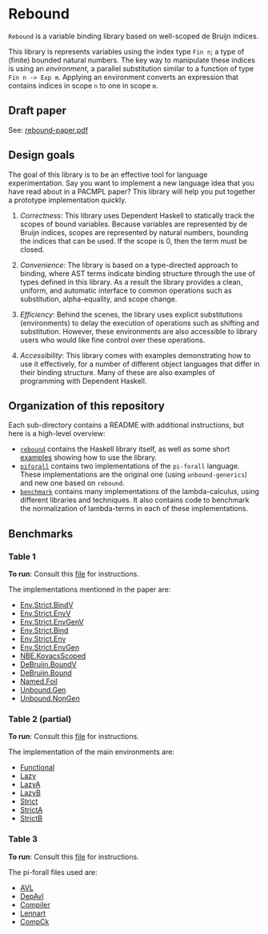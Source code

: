 # Rebound

`Rebound` is a variable binding library based on well-scoped de Bruijn indices.

This library is represents variables using the index type `Fin n`; a type of
(finite) bounded natural numbers. The key way to manipulate these indices is
using an *environment*, a parallel substitution similar to a function of
type `Fin n -> Exp m`. Applying an environment converts an expression that 
contains indices in scope `n` to one in scope `m`.

## Draft paper

See: [rebound-paper.pdf](./rebound-paper.pdf)

## Design goals

The goal of this library is to be an effective tool for language
experimentation. Say you want to implement a new language idea that you have
read about in a PACMPL paper? This library will help you put together a
prototype implementation quickly.

1. *Correctness*: This library uses Dependent Haskell to statically track the
    scopes of bound variables. Because variables are represented by de Bruijn
    indices, scopes are represented by natural numbers, bounding the indices
    that can be used. If the scope is 0, then the term must be closed.

2. *Convenience*: The library is based on a type-directed approach to binding,
    where AST terms indicate binding structure through the use of types
    defined in this library. As a result the library provides a clean, uniform,
    and automatic interface to common operations such as substitution,
    alpha-equality, and scope change.

3. *Efficiency*: Behind the scenes, the library uses explicit substitutions
    (environments) to delay the execution of operations such as shifting and
    substitution. However, these environments are also accessible to library
    users who would like fine control over these operations.

4. *Accessibility*: This library comes with examples demonstrating how to use
    it effectively, for a number of different object languages that differ in
    their binding structure. Many of these are also examples of programming
    with Dependent Haskell.

## Organization of this repository

Each sub-directory contains a README with additional instructions, but here is a
high-level overview:
- [`rebound`](./rebound/README.md) contains the Haskell library itself, as well
  as some short [examples](./rebound/examples) showing how to use the library.
- [`piforall`](./piforall/README.md) contains two implementations of the
  `pi-forall` language. These implementations are the original one (using
  `unbound-generics`) and new one based on `rebound`.
- [`benchmark`](./benchmark/README.md) contains many implementations of the
  lambda-calculus, using different libraries and techniques. It also contains
  code to benchmark the normalization of lambda-terms in each of these
  implementations.

## Benchmarks

### Table 1

**To run**: Consult this [file](./benchmark/README.md) for instructions.

The implementations mentioned in the paper are:
- [Env.Strict.BindV](benchmark/lib/Rebound/Env/Strict/BindV.hs)
- [Env.Strict.EnvV](benchmark/lib/Rebound/Env/Strict/EnvV.hs)
- [Env.Strict.EnvGenV](benchmark/lib/Rebound/Env/Strict/EnvGenV.hs)
- [Env.Strict.Bind](benchmark/lib/Rebound/Env/Strict/Bind.hs)
- [Env.Strict.Env](benchmark/lib/Rebound/Env/Strict/Env.hs)
- [Env.Strict.EnvGen](benchmark/lib/Rebound/Env/Strict/EnvGen.hs)
- [NBE.KovacsScoped](benchmark/lib/NBE/KovacsScoped.hs)
- [DeBruijn.BoundV](benchmark/lib/DeBruijn/BoundV.hs)
- [DeBruijn.Bound](benchmark/lib/DeBruijn/Bound.hs)
- [Named.Foil](benchmark/lib/Named/Foil.hs)
- [Unbound.Gen](benchmark/lib/Unbound/Gen.hs)
- [Unbound.NonGen](benchmark/lib/Unbound/NonGen.hs)

### Table 2 (partial)

**To run**: Consult this [file](./benchmark/README.md) for instructions.

The implementation of the main environments are:
- [Functional](rebound/src/Rebound/Env/Functional.hs)
- [Lazy](rebound/src/Rebound/Env/Lazy.hs)
- [LazyA](rebound/src/Rebound/Env/LazyA.hs)
- [LazyB](rebound/src/Rebound/Env/LazyB.hs)
- [Strict](rebound/src/Rebound/Env/Strict.hs)
- [StrictA](rebound/src/Rebound/Env/StrictA.hs)
- [StrictB](rebound/src/Rebound/Env/StrictB.hs)

### Table 3

**To run**: Consult this [file](./piforall/README.md) for instructions.

The pi-forall files used are:
- [AVL](piforall/pi/examples/AVL_F.pi)
- [DepAvl](piforall/pi/examples/AVL.pi)
- [Compiler](piforall/pi/examples/Compiler.pi)
- [Lennart](piforall/pi/examples/Lennart.pi)
- [CompCk](piforall/pi/examples/cCompiler.pi)
